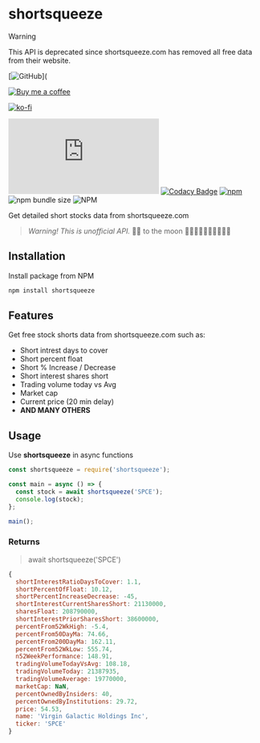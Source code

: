 # shortsqueeze

> [!WARNING]
> This API is deprecated since shortsqueeze.com has removed all free data from their website.

[![GitHub](https://img.shields.io/github/followers/samgozman?label=Follow&style=social)](

[![Buy me a coffee](https://img.shields.io/badge/Buy%20me%20a%20coffee-donate-yellow.svg)](https://ko-fi.com/C0C1DI4VL)

[![ko-fi](https://ko-fi.com/img/githubbutton_sm.svg)](https://ko-fi.com/C0C1DI4VL)

![GitHub Workflow Status](https://img.shields.io/github/workflow/status/samgozman/shortsqueeze/Shortsqueeze%20Node.js)
[![Codacy Badge](https://app.codacy.com/project/badge/Grade/121fb2f4f8994d78b11271510f207b99)](https://www.codacy.com/gh/samgozman/shortsqueeze/dashboard?utm_source=github.com&utm_medium=referral&utm_content=samgozman/shortsqueeze&utm_campaign=Badge_Grade)
[![npm](https://img.shields.io/npm/v/shortsqueeze)](https://www.npmjs.com/package/shortsqueeze)
![npm bundle size](https://img.shields.io/bundlephobia/min/shortsqueeze)
![NPM](https://img.shields.io/npm/l/shortsqueeze)

Get detailed short stocks data from shortsqueeze.com

> _Warning! This is unofficial API._
> 💎🙌 to the moon 🚀🚀🚀🚀🚀🚀🚀🚀🚀🚀

## Installation

Install package from NPM

```bash
npm install shortsqueeze
```

## Features

Get free stock shorts data from shortsqueeze.com such as:

- Short intrest days to cover
- Short percent float
- Short % Increase / Decrease
- Short interest shares short
- Trading volume today vs Avg
- Market cap
- Current price (20 min delay)
- **AND MANY OTHERS**

## Usage

Use **shortsqueeze** in async functions

```javascript
const shortsqueeze = require('shortsqueeze');

const main = async () => {
  const stock = await shortsqueeze('SPCE');
  console.log(stock);
};

main();
```

### Returns

> await shortsqueeze('SPCE')

```javascript
{
  shortInterestRatioDaysToCover: 1.1,
  shortPercentOfFloat: 10.12,
  shortPercentIncreaseDecrease: -45,
  shortInterestCurrentSharesShort: 21130000,
  sharesFloat: 208790000,
  shortInterestPriorSharesShort: 38600000,
  percentFrom52WkHigh: -5.4,
  percentFrom50DayMa: 74.66,
  percentFrom200DayMa: 162.11,
  percentFrom52WkLow: 555.74,
  n52WeekPerformance: 148.91,
  tradingVolumeTodayVsAvg: 108.18,
  tradingVolumeToday: 21387935,
  tradingVolumeAverage: 19770000,
  marketCap: NaN,
  percentOwnedByInsiders: 40,
  percentOwnedByInstitutions: 29.72,
  price: 54.53,
  name: 'Virgin Galactic Holdings Inc',
  ticker: 'SPCE'
}
```
